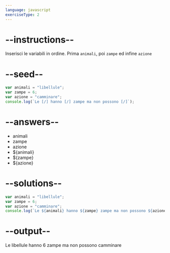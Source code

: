 ```yaml
---
language: javascript
exerciseType: 2
---
```


# --instructions--

Inserisci le variabili in ordine.
Prima `animali`, poi `zampe` ed infine `azione`

# --seed--

```javascript
var animali = "libellule";
var zampe = 6;
var azione = "camminare";
console.log(`Le [/] hanno [/] zampe ma non possono [/]`);
```

# --answers--

- animali
- zampe
- azione
- ${animali}
- ${zampe}
- ${azione}

# --solutions--

```javascript
var animali = "libellule";
var zampe = 6;
var azione = "camminare";
console.log(`Le ${animali} hanno ${zampe} zampe ma non possono ${azione}`);
```

# --output--

Le libellule hanno 6 zampe ma non possono camminare
